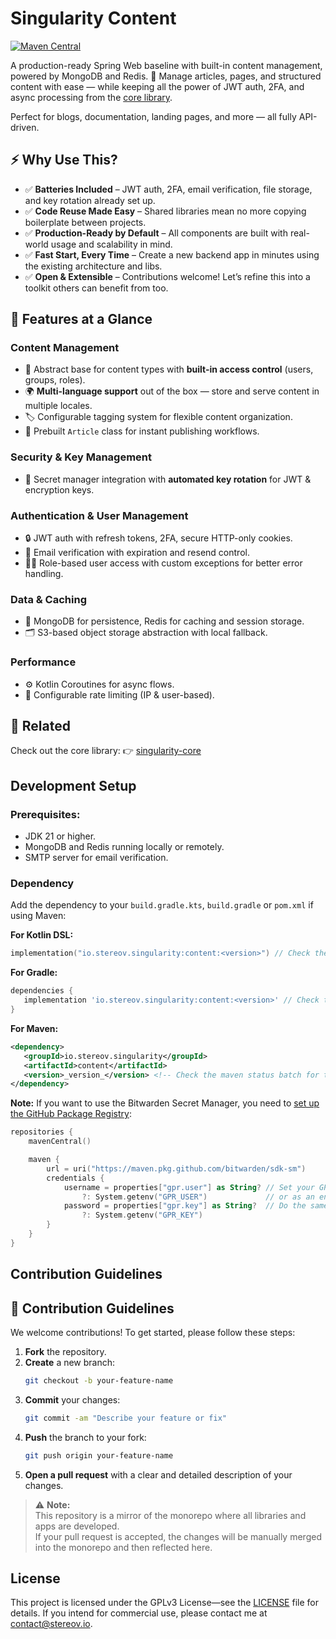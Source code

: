 # **Singularity Content**

[![Maven Central](https://img.shields.io/maven-central/v/io.stereov.singularity/content.svg)](https://central.sonatype.com/artifact/io.stereov.singularity/content)

A production-ready Spring Web baseline with built-in content management, powered by MongoDB and Redis. 📝
Manage articles, pages, and structured content with ease — while keeping all the power of JWT auth, 2FA, and async processing from the [core library](https://github.com/antistereov/singularity-core).

Perfect for blogs, documentation, landing pages, and more — all fully API-driven.

## ⚡ Why Use This?

- ✅ **Batteries Included** – JWT auth, 2FA, email verification, file storage, and key rotation already set up.
- ✅ **Code Reuse Made Easy** – Shared libraries mean no more copying boilerplate between projects.
- ✅ **Production-Ready by Default** – All components are built with real-world usage and scalability in mind.
- ✅ **Fast Start, Every Time** – Create a new backend app in minutes using the existing architecture and libs.
- ✅ **Open & Extensible** – Contributions welcome! Let’s refine this into a toolkit others can benefit from too.

## 🔐 Features at a Glance

### **Content Management**
- 🧩 Abstract base for content types with **built-in access control** (users, groups, roles).
- 🌍 **Multi-language support** out of the box — store and serve content in multiple locales.
- 🏷️ Configurable tagging system for flexible content organization.
- 📝 Prebuilt `Article` class for instant publishing workflows.

### **Security & Key Management**
- 🔑 Secret manager integration with **automated key rotation** for JWT & encryption keys.

### **Authentication & User Management**
- 🔒 JWT auth with refresh tokens, 2FA, secure HTTP-only cookies.
- 📧 Email verification with expiration and resend control.
- 🧑‍💻 Role-based user access with custom exceptions for better error handling.

### **Data & Caching**
- 💾 MongoDB for persistence, Redis for caching and session storage.
- 🗂️ S3-based object storage abstraction with local fallback.

### **Performance**
- ⚙️ Kotlin Coroutines for async flows.
- 🚦 Configurable rate limiting (IP & user-based).

## 🔗 Related

Check out the core library:
👉 [singularity-core](https://github.com/antistereov/singularity-core)

## Development Setup

### Prerequisites:
- JDK 21 or higher.
- MongoDB and Redis running locally or remotely.
- SMTP server for email verification.

### Dependency

Add the dependency to your `build.gradle.kts`, `build.gradle` or `pom.xml` if using Maven:

**For Kotlin DSL:**
```kotlin
implementation("io.stereov.singularity:content:<version>") // Check the maven status batch for the latest version
```

**For Gradle:**
```groovy
dependencies {
   implementation 'io.stereov.singularity:content:<version>' // Check the maven status batch for the latest version
}
```

**For Maven:**
```xml
<dependency>
   <groupId>io.stereov.singularity</groupId>
   <artifactId>content</artifactId>
   <version>_version_</version> <!-- Check the maven status batch for the latest version -->
</dependency>
```

**Note:** If you want to use the Bitwarden Secret Manager, you need to [set up the GitHub Package Registry](https://docs.github.com/en/packages/working-with-a-github-packages-registry/working-with-the-apache-maven-registry#installing-a-package):

```kotlin
repositories {
    mavenCentral()

    maven {
        url = uri("https://maven.pkg.github.com/bitwarden/sdk-sm")
        credentials {
            username = properties["gpr.user"] as String? // Set your GPR user in your gradle.properties
                ?: System.getenv("GPR_USER")             // or as an environment variable
            password = properties["gpr.key"] as String?  // Do the same with your GPR token
                ?: System.getenv("GPR_KEY")
        }
    }
}
```

## Contribution Guidelines

## 🤝 Contribution Guidelines

We welcome contributions! To get started, please follow these steps:

1. **Fork** the repository.
2. **Create** a new branch:  
   ```bash
   git checkout -b your-feature-name
   ```
3. **Commit** your changes: 
   ```bash
   git commit -am "Describe your feature or fix"
   ```
4. **Push** the branch to your fork:  
   ```bash
   git push origin your-feature-name
   ```
5. **Open a pull request** with a clear and detailed description of your changes.

> ⚠️ **Note:**  
> This repository is a mirror of the monorepo where all libraries and apps are developed.  
> If your pull request is accepted, the changes will be manually merged into the monorepo and then reflected here.

## License

This project is licensed under the GPLv3 License—see the [LICENSE](../../LICENSE) file for details.
If you intend for commercial use, please contact me at [contact@stereov.io](mailto:contact@stereov.io).  
